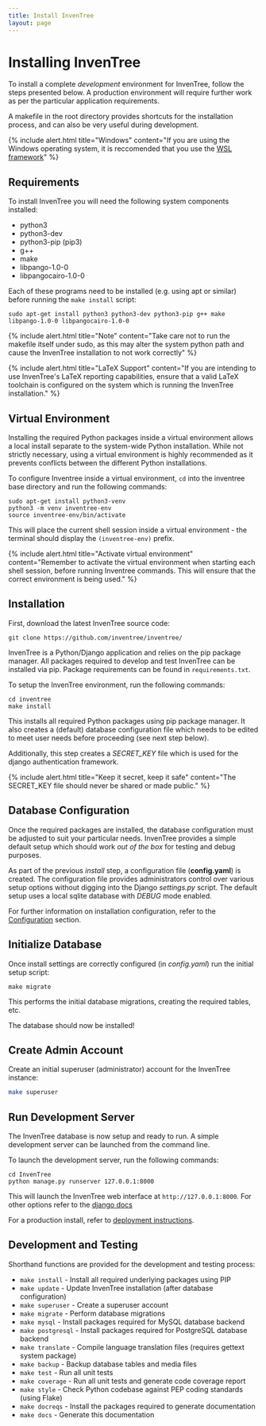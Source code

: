 ```yaml
---
title: Install InvenTree
layout: page
---
```


# Installing InvenTree

To install a complete *development* environment for InvenTree, follow the steps presented below. A production environment will require further work as per the particular application requirements. 

A makefile in the root directory provides shortcuts for the installation process, and can also be very useful during development.

{% include alert.html title="Windows" content="If you are using the Windows operating system, it is reccomended that you use the <a href='https://docs.microsoft.com/en-us/windows/wsl/install-win10'>WSL framework</a>" %}

## Requirements

To install InvenTree you will need the following system components installed:

* python3
* python3-dev
* python3-pip (pip3)
* g++
* make
* libpango-1.0-0
* libpangocairo-1.0-0

Each of these programs need to be installed (e.g. using apt or similar) before running the ``make install`` script:

```
sudo apt-get install python3 python3-dev python3-pip g++ make libpango-1.0-0 libpangocairo-1.0-0
```

{% include alert.html title="Note" content="Take care not to run the makefile itself under sudo, as this may alter the system python path and cause the InvenTree installation to not work correctly" %}

{% include alert.html title="LaTeX Support" content="If you are intending to use InvenTree's LaTeX reporting capabilities, ensure that a valid LaTeX toolchain is configured on the system which is running the InvenTree installation." %}

## Virtual Environment

Installing the required Python packages inside a virtual environment allows a local install separate to the system-wide Python installation. While not strictly necessary, using a virtual environment is highly recommended as it prevents conflicts between the different Python installations.

To configure Inventree inside a virtual environment, ``cd`` into the inventree base directory and run the following commands:

```
sudo apt-get install python3-venv
python3 -m venv inventree-env
source inventree-env/bin/activate
```

This will place the current shell session inside a virtual environment - the terminal should display the ``(inventree-env)`` prefix.

{% include alert.html title="Activate virtual environment" content="Remember to activate the virtual environment when starting each shell session, before running Inventree commands. This will ensure that the correct environment is being used." %}

## Installation

First, download the latest InvenTree source code:

```
git clone https://github.com/inventree/inventree/
```

InvenTree is a Python/Django application and relies on the pip package manager. All packages required to develop and test InvenTree can be installed via pip. Package requirements can be found in ``requirements.txt``.

To setup the InvenTree environment, run the following commands:

```
cd inventree
make install
```

This installs all required Python packages using pip package manager. It also creates a (default) database configuration file which needs to be edited to meet user needs before proceeding (see next step below).

Additionally, this step creates a *SECRET_KEY* file which is used for the django authentication framework. 

{% include alert.html title="Keep it secret, keep it safe" content="The SECRET_KEY file should never be shared or made public." %}

## Database Configuration

Once the required packages are installed, the database configuration must be adjusted to suit your particular needs. InvenTree provides a simple default setup which should work *out of the box* for testing and debug purposes.

As part of the previous *install* step, a configuration file (**config.yaml**) is created. The configuration file provides administrators control over various setup options without digging into the Django *settings.py* script. The default setup uses a local sqlite database with *DEBUG* mode enabled.

For further information on installation configuration, refer to the [Configuration](/docs/start/config) section.

## Initialize Database

Once install settings are correctly configured (in *config.yaml*) run the initial setup script:

```
make migrate
```

This performs the initial database migrations, creating the required tables, etc.

The database should now be installed!

## Create Admin Account

Create an initial superuser (administrator) account for the InvenTree instance:

```bash
make superuser
```

## Run Development Server

The InvenTree database is now setup and ready to run. A simple development server can be launched from the command line. 

To launch the development server, run the following commands:

```
cd InvenTree
python manage.py runserver 127.0.0.1:8000
```

This will launch the InvenTree web interface at `http://127.0.0.1:8000`. For other options refer to the [django docs](https://docs.djangoproject.com/en/2.2/ref/django-admin/)

For a production install, refer to [deployment instructions](/docs/start/deploy).

## Development and Testing

Shorthand functions are provided for the development and testing process:

* ``make install`` - Install all required underlying packages using PIP
* ``make update`` - Update InvenTree installation (after database configuration)
* ``make superuser`` - Create a superuser account
* ``make migrate`` - Perform database migrations
* ``make mysql`` - Install packages required for MySQL database backend
* ``make postgresql`` - Install packages required for PostgreSQL database backend
* ``make translate`` - Compile language translation files (requires gettext system package)
* ``make backup`` - Backup database tables and media files
* ``make test`` - Run all unit tests
* ``make coverage`` - Run all unit tests and generate code coverage report
* ``make style`` - Check Python codebase against PEP coding standards (using Flake)
* ``make docreqs`` - Install the packages required to generate documentation
* ``make docs`` - Generate this documentation
